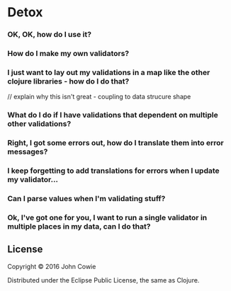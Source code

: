 # Detox



### OK, OK, how do I use it?

### How do I make my own validators?

### I just want to lay out my validations in a map like the other clojure libraries - how do I do that?
 // explain why this isn't great - coupling to data strucure shape

### What do I do if I have validations that dependent on multiple other validations?

### Right, I got some errors out, how do I translate them into error messages?

### I keep forgetting to add translations for errors when I update my validator...

### Can I parse values when I'm validating stuff?

### Ok, I've got one for you, I want to run a single validator in multiple places in my data, can I do that?




## License

Copyright © 2016 John Cowie

Distributed under the Eclipse Public License, the same as Clojure.
